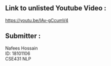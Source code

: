 ## Link to unlisted Youtube Video : 
https://youtu.be/IAv-gCcumV4


## Submitter : 
Nafees Hossain <br>
ID: 18101106 <br>
CSE431 NLP
